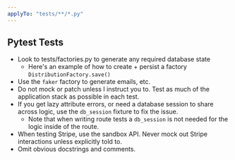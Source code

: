 ```yaml
---
applyTo: "tests/**/*.py"
---
```

## Pytest Tests

- Look to tests/factories.py to generate any required database state
  - Here's an example of how to create + persist a factory `DistributionFactory.save()`
- Use the `faker` factory to generate emails, etc.
- Do not mock or patch unless I instruct you to. Test as much of the application stack as possible in each test.
- If you get lazy attribute errors, or need a database session to share across logic, use the `db_session` fixture to fix the issue.
  - Note that when writing route tests a `db_session` is not needed for the logic inside of the route.
- When testing Stripe, use the sandbox API. Never mock out Stripe interactions unless explicitly told to.
- Omit obvious docstrings and comments.
